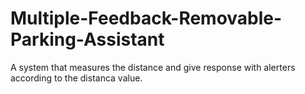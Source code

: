 # Multiple-Feedback-Removable-Parking-Assistant
A system that measures the distance and give response with alerters according to the distanca value.
